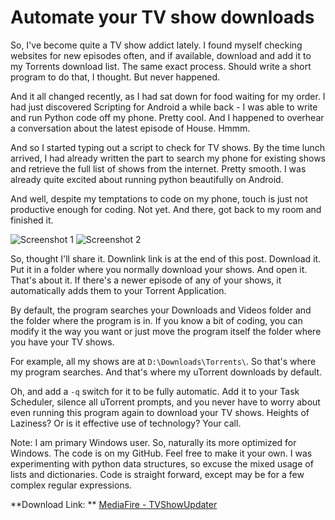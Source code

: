 # Automate your TV show downloads

<!--[options]
name: Automate your TV show downloads
date: 2011-12-29T00:00:00.000Z
url: 2011/12/automate-your-tv-show-downloads.html
tags: []
-->

So, I've become quite a TV show addict lately. I found myself checking websites for new episodes often, and if available, download and add it to my Torrents download list. The same exact process. Should write a short program to do that, I thought. But never happened.

And it all changed recently, as I had sat down for food waiting for my order. I had just discovered Scripting for Android a while back - I was able to write and run Python code off my phone. Pretty cool. And I happened to overhear a conversation about the latest episode of House. Hmmm.

And so I started typing out a script to check for TV shows. By the time lunch arrived, I had already written the part to search my phone for existing shows and retrieve the full list of shows from the internet. Pretty smooth. I was already quite excited about running python beautifully on Android.

And well, despite my temptations to code on my phone, touch is just not productive enough for coding. Not yet. And there, got back to my room and finished it.

<img src="http://1.bp.blogspot.com/-gwunt2vVy_w/TvyOrBVkLWI/AAAAAAAAAG0/KNM9EXAGC34/s640/Untitled2.png" alt="Screenshot 1"/>
<img src="http://2.bp.blogspot.com/-zpOOo3K7Tws/TvyObRNE84I/AAAAAAAAAGs/thteWE5OkCE/s640/Untitled.png" alt="Screenshot 2"/>

So, thought I'll share it. Downlink link is at the end of this post. Download it. Put it in a folder where you normally download your shows. And open it. That's about it. If there's a newer episode of any of your shows, it automatically adds them to your Torrent Application.

By default, the program searches your Downloads and Videos folder and the folder where the program is in. If you know a bit of coding, you can modify it the way you want or just move the program itself the folder where you have your TV shows.

For example, all my shows are at `D:\Downloads\Torrents\`. So that's where my program searches. And that's where my uTorrent downloads by default.

Oh, and add a `-q` switch for it to be fully automatic. Add it to your Task Scheduler, silence all uTorrent prompts, and you never have to worry about even running this program again to download your TV shows. Heights of Laziness? Or is it effective use of technology? Your call.

Note: I am primary Windows user. So, naturally its more optimized for Windows. The code is on my GitHub. Feel free to make it your own. I was experimenting with python data structures, so excuse the mixed usage of lists and dictionaries. Code is straight forward, except may be for a few complex regular expressions.

**Download Link: ** <a href="http://www.mediafire.com/?2nxcg5vseol9996" target="_blank">MediaFire - TVShowUpdater</a>